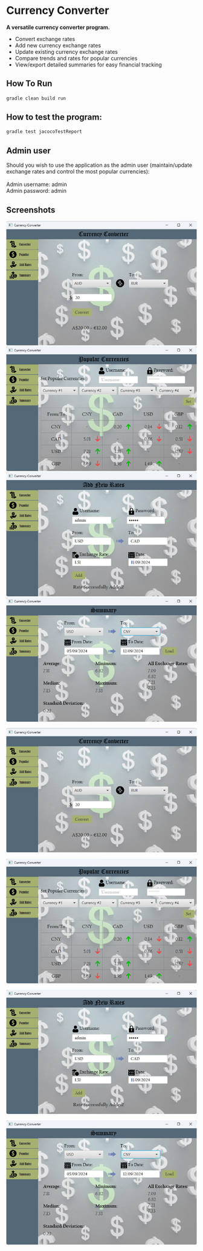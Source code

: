 # Currency Converter

**A versatile currency converter program.**

* Convert exchange rates
* Add new currency exchange rates
* Update existing currency exchange rates
* Compare trends and rates for popular currencies
* View/export detailed summaries for easy financial tracking

## How To Run

```bash
gradle clean build run
```

## How to test the program:

```bash
gradle test jacocoTestReport
```

## Admin user
Should you wish to use the application as the admin user (maintain/update exchange rates and control the most popular currencies):  
<br>
Admin username: admin  
Admin password: admin

## Screenshots

![alt text](https://github.com/bbat2575/CurrencyConverter/blob/main/images/ConverterPic1.png)
![alt text](https://github.com/bbat2575/CurrencyConverter/blob/main/images/ConverterPic2.png)
![alt text](https://github.com/bbat2575/CurrencyConverter/blob/main/images/ConverterPic3.png)
![alt text](https://github.com/bbat2575/CurrencyConverter/blob/main/images/ConverterPic4.png)

<p align="center">
    <img src="https://github.com/bbat2575/CurrencyConverter/blob/main/images/ConverterPic1.png"/>
</p>
<p align="center">
    <img src="https://github.com/bbat2575/CurrencyConverter/blob/main/images/ConverterPic2.png"/>
</p>
<p align="center">
    <img src="https://github.com/bbat2575/CurrencyConverter/blob/main/images/ConverterPic3.png"/>
</p>
<p align="center">
    <img src="https://github.com/bbat2575/CurrencyConverter/blob/main/images/ConverterPic4.png"/>
</p>


